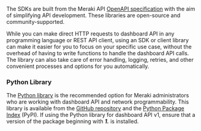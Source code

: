 The SDKs are built from the Meraki API [OpenAPI specification](https://api.meraki.com/api/v0/openapiSpec) with the aim of simplifying API development. These libraries are open-source and community-supported.

While you can make direct HTTP requests to dashboard API in any programming language or REST API client, using an SDK or client library can make it easier for you to focus on your specific use case, without the overhead of having to write functions to handle the dashboard API calls. The library can also take care of error handling, logging, retries, and other convenient processes and options for you automatically.

### Python Library
The [Python library](pythonLibrary.md) is the recommended option for Meraki administrators who are working with dashboard API and network programmability. This library is available from the [GitHub repository](https://github.com/meraki/dashboard-api-python/) and the [Python Package Index](https://pypi.org/project/meraki/) (PyPI). If using the Python library for dashboard API v1, ensure that a version of the package beginning with **_1._** is installed.